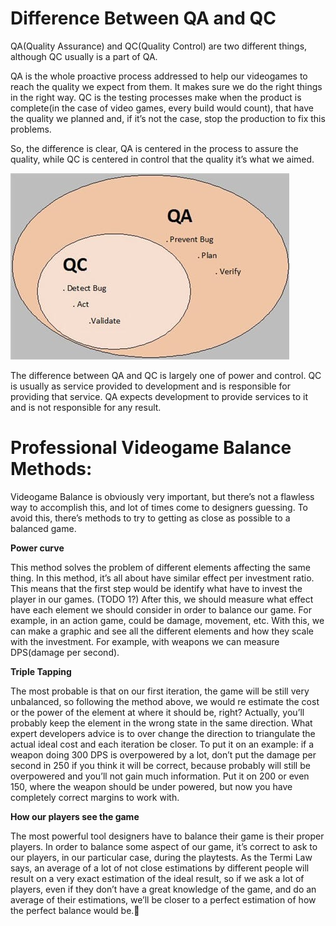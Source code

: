 # Difference Between QA and QC
QA(Quality Assurance)  and QC(Quality Control) are two different things, although QC usually is a part of QA.

QA is the whole proactive process addressed to help our videogames to reach the quality we expect from them. It makes sure we do the right things in the right way.
QC is the testing processes make when the product is complete(in the case of video games, every build would count), that have the quality we planned and, if it’s not the case, stop the production to fix this problems.

So, the difference is clear, QA is centered in the process to assure the quality, while QC is centered in control that the quality it’s what we aimed.

![image](https://github.com/VictorSegura99/Professional-Balance-and-Testing-Research/blob/master/docs/QA_QC.jpg?raw=true)

The difference between QA and QC is largely one of power and control. QC is usually as service provided to development and is responsible for providing that service. QA expects development to provide services to it and is not responsible for any result.

# Professional Videogame Balance Methods:

Videogame Balance is obviously very important, but there’s not a flawless way to accomplish this, and lot of times come to designers guessing. To avoid this, there’s methods to try to getting as close as possible to a balanced game.

**Power curve**

This method solves the problem of different elements affecting the same thing.
In this method, it’s all about have similar effect per investment ratio. This means that the first step would be identify what have to invest the player in our games. (TODO 1?)
After this, we should measure what effect have each element we should consider in order to balance our game. For example, in an action game, could be damage, movement, etc.
With this, we can make a graphic and see all the different elements and how they scale with the investment. For example, with weapons we can measure DPS(damage per second).



**Triple Tapping**

The most probable is that on our first iteration, the game will be still very unbalanced, so following the method above, we would re estimate the cost or the power of the element at where it should be, right?
Actually, you’ll probably keep the element in the wrong state in the same direction. What expert developers advice is to over change the direction to triangulate the actual ideal cost and each iteration be closer.
To put it on an example: if a weapon doing 300 DPS is overpowered by a lot, don’t put the damage per second in 250 if you think it will be correct, because probably will still be overpowered and you’ll not gain much information. Put it on 200 or even 150, where the weapon should be under powered, but now you have completely correct margins to work with.

**How our players see the game**

The most powerful tool designers have to balance their game is their proper players. 
In order to balance some aspect of our game, it’s correct to ask to our players, in our particular case, during the playtests. As the Termi Law says, an average of a lot of not close estimations by different people will result on a very exact estimation of the ideal result, so if we ask a lot of players, even if they don’t have a great knowledge of the game, and do an average of their estimations, we’ll be closer to a perfect estimation of how the perfect balance would be.

